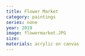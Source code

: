 ```yaml
---
title: Flower Market
category: paintings
series: none
year: 2019
image: flowermarket.JPG
size: 
materials: acrylic on canvas
---
```

